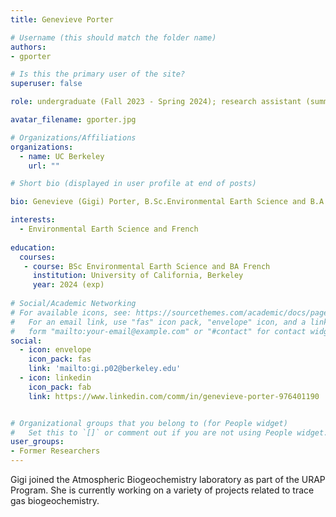 ```yaml
---
title: Genevieve Porter

# Username (this should match the folder name)
authors:
- gporter

# Is this the primary user of the site?
superuser: false

role: undergraduate (Fall 2023 - Spring 2024); research assistant (summer 2024)

avatar_filename: gporter.jpg

# Organizations/Affiliations
organizations:
  - name: UC Berkeley
    url: ""

# Short bio (displayed in user profile at end of posts)

bio: Genevieve (Gigi) Porter, B.Sc.Environmental Earth Science and B.A. French (exp 2024), University of California at Berkeley. URAP researcher in Atmospheric Biogeochemistry Lab (Sept 2023- present).   

interests:
  - Environmental Earth Science and French
  
education:
  courses:
   - course: BSc Environmental Earth Science and BA French
     institution: University of California, Berkeley
     year: 2024 (exp)
      
# Social/Academic Networking
# For available icons, see: https://sourcethemes.com/academic/docs/page-builder/#icons
#   For an email link, use "fas" icon pack, "envelope" icon, and a link in the
#   form "mailto:your-email@example.com" or "#contact" for contact widget.
social:
  - icon: envelope
    icon_pack: fas
    link: 'mailto:gi.p02@berkeley.edu'
  - icon: linkedin
    icon_pack: fab
    link: https://www.linkedin.com/comm/in/genevieve-porter-976401190


# Organizational groups that you belong to (for People widget)
#   Set this to `[]` or comment out if you are not using People widget.
user_groups:
- Former Researchers
---
```


Gigi joined the Atmospheric Biogeochemistry laboratory as part of the URAP Program. She is currently working on a variety of projects related to trace gas biogeochemistry.  
